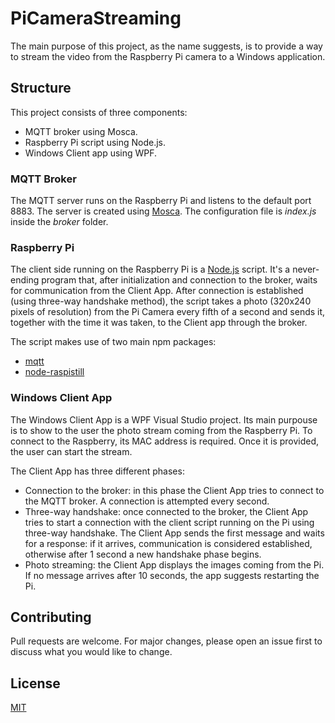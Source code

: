 # PiCameraStreaming

The main purpose of this project, as the name suggests, is to provide a way to stream the video from the Raspberry Pi camera to a Windows application. 

## Structure

This project consists of three components:
- MQTT broker using Mosca.
- Raspberry Pi script using Node.js.
- Windows Client app using WPF.

### MQTT Broker

The MQTT server runs on the Raspberry Pi and listens to the default port 8883. 
The server is created using [Mosca](https://github.com/mcollina/mosca).
The configuration file is <i>index.js</i> inside the <i>broker</i> folder.

### Raspberry Pi

The client side running on the Raspberry Pi is a [Node.js](https://nodejs.org/it/) script. 
It's a never-ending program that, after initialization and connection to the broker, waits for communication from the Client App.
After connection is established (using three-way handshake method), the script takes a photo (320x240 pixels of resolution) from the Pi Camera every fifth of a second and sends it, together with the time it was taken, to the Client app through the broker.

The script makes use of two main npm packages:
- [mqtt](https://www.npmjs.com/package/mqtt)
- [node-raspistill](https://www.npmjs.com/package/node-raspistill)


### Windows Client App

The Windows Client App is a WPF Visual Studio project. Its main purpouse is to show to the user the photo stream coming from the Raspberry Pi. To connect to the Raspberry, its MAC address is required. Once it is provided, the user can start the stream.

The Client App has three different phases:
- Connection to the broker: in this phase the Client App tries to connect to the MQTT broker. A connection is attempted every second.
- Three-way handshake: once connected to the broker, the Client App tries to start a connection with the client script running on the Pi using three-way handshake. The Client App sends the first message and waits for a response: if it arrives, communication is considered established, otherwise after 1 second a new handshake phase begins.
- Photo streaming: the Client App displays the images coming from the Pi. If no message arrives after 10 seconds, the app suggests restarting the Pi.

## Contributing
Pull requests are welcome. For major changes, please open an issue first to discuss what you would like to change.

## License
[MIT](https://choosealicense.com/licenses/mit/)

